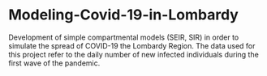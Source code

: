 # Modeling-Covid-19-in-Lombardy
Development of simple compartmental models (SEIR, SIR) in order to simulate the spread of COVID-19 the Lombardy Region. The data used for this project refer to the daily number of new infected individuals during the first wave of the pandemic.
